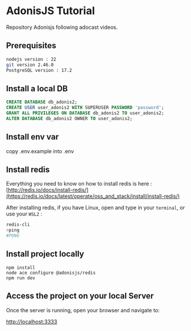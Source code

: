 # AdonisJS Tutorial

Repository Adonisjs following adocast videos.

## Prerequisites

```bash
nodejs version : 22
git version 2.46.0
PostgreSQL version : 17.2
```

## Install a local DB

```sql
CREATE DATABASE db_adonis2;
CREATE USER user_adonis2 WITH SUPERUSER PASSWORD 'password';
GRANT ALL PRIVILEGES ON DATABASE db_adonis2 TO user_adonis2;
ALTER DATABASE db_adonis2 OWNER TO user_adonis2;
```

## Install env var

copy .env.example into .env

## Install redis

Everything you need to know on how to install redis is here :
[http://redis.io/docs/install-redis/](https://redis.io/docs/latest/operate/oss_and_stack/install/install-redis/)

After installing redis, if you have Linux, open and type in your `terminal`, or use your `WSL2` :

```bash
redis-cli
>ping
#PONG
```

## Install project locally

```shell
npm install
node ace configure @adonisjs/redis
npm run dev
```

## Access the project on your local Server

Once the server is running, open your browser and navigate to:

<http://localhost:3333>
